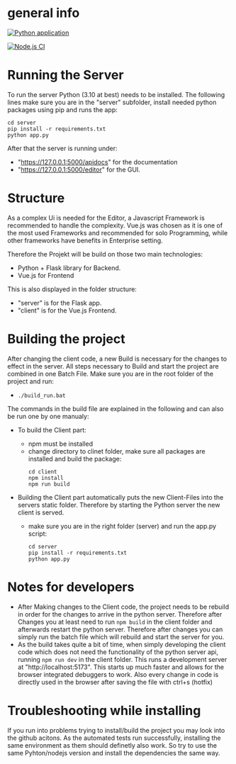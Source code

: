 # general info
[![Python application](https://github.com/ReggaeUlli/Masterarbeit-code/actions/workflows/python-app.yml/badge.svg)](https://github.com/ReggaeUlli/Masterarbeit-code/actions/workflows/python-app.yml)

[![Node.js CI](https://github.com/ReggaeUlli/Masterarbeit-code/actions/workflows/node.js.yml/badge.svg)](https://github.com/ReggaeUlli/Masterarbeit-code/actions/workflows/node.js.yml)

# Running the Server
To run the server Python (3.10 at best) needs to be installed.
The following lines make sure you are in the "server" subfolder, install needed python packages using pip and runs the app:

  ```
  cd server
  pip install -r requirements.txt
  python app.py
  ```

After that the server is running under:
- "https://127.0.0.1:5000/apidocs" for the documentation
- "https://127.0.0.1:5000/editor" for the GUI.

# Structure
As a complex Ui is needed for the Editor, a Javascript Framework is recommended to handle the complexity.
Vue.js was chosen as it is one of the most used Frameworks and recommended for solo Programming, while other frameworks have benefits in Enterprise setting.

Therefore the Projekt will be build on those two main technologies:
- Python + Flask library for Backend.
- Vue.js for Frontend

This is also displayed in the folder structure:
- "server" is for the Flask app.
- "client" is for the Vue.js Frontend.

# Building the project
After changing the client code, a new Build is necessary for the changes to effect in the server. All steps necessary to Build and start the project are combined in one Batch File. Make sure you are in the root folder of the project and run:
  - `./build_run.bat`

The commands in the build file are explained in the following and can also be run one by one manualy:
- To build the Client part:
  - npm must be installed
  - change directory to clinet folder, make sure all packages are installed and build the package:
    ```
    cd client
    npm install
    npm run build
    ```

- Building the Client part automatically puts the new Client-Files into the servers static folder. Therefore by starting the Python server the new client is served.
  - make sure you are in the right folder (server) and run the app.py script:
    ```
    cd server
    pip install -r requirements.txt
    python app.py
    ```

# Notes for developers
- After Making changes to the Client code, the project needs to be rebuild in order for the changes to arrive in the python server. Therefore after Changes you at least need to run `npm build` in the client folder and afterwards restart the python server. Therefore after changes you can simply run the batch file which will rebuild and start the server for you.
- As the build takes quite a bit of time, when simply developing the client code which does not need the functionality of the python server api, running `npm run dev` in the client folder. This runs a development server at "http://localhost:5173". This starts up much faster and allows for the browser integrated debuggers to work. Also every change in code is directly used in the browser after saving the file with ctrl+s (hotfix)

# Troubleshooting while installing
If you run into problems trying to install/build the project you may look into the github acitons. As the automated tests run successfully, installing the same environment as them should definetly also work. So try to use the same Pyhton/nodejs version and install the dependencies the same way. 


